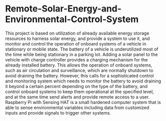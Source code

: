 # Remote-Solar-Energy-and-Environmental-Control-System

This project is based on utilization of already available energy storage resources to harness solar energy, and provide a system to use it, and monitor and control the operation of onboard systems of a vehicle in stationary or mobile state. The battery of a vehicle is underutilized most of the time while being stationary in a parking lot.  Adding a solar panel to the vehicle with charge controller provides a charging mechanism for the already installed battery.  This allows the operation of onboard systems, such as air circulation and surveillance, which are normally shutdown to avoid draining the battery.  However, this calls for a sophisticated control and monitoring system which needs to monitor the battery to avoid draining it beyond a certain percent depending on the type of the battery, and control onboard systems to keep them operational at the specified level, and at the same time send alerts and provide remote access to a user.  Raspberry Pi with Sensing HAT is a small hardened computer system that is able to sense environmental variables including data from customized inputs and provide signals to trigger other systems.  
